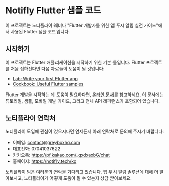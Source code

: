 # Notifly Flutter 샘플 코드

이 프로젝트는 노티플라이 웨비나 "Flutter 개발자를 위한 앱 푸시 알림 실전 가이드"에서 사용된 Flutter 샘플 코드입니다.

## 시작하기

이 프로젝트는 Flutter 애플리케이션을 시작하기 위한 기본 틀입니다. Flutter 프로젝트를 처음 접하신다면 다음 자료들이 도움이 될 것입니다:

- [Lab: Write your first Flutter app](https://docs.flutter.dev/get-started/codelab)
- [Cookbook: Useful Flutter samples](https://docs.flutter.dev/cookbook)

Flutter 개발을 시작하는 데 도움이 필요하다면, [온라인 문서](https://docs.flutter.dev/)를 참고하세요. 이 문서에는 튜토리얼, 샘플, 모바일 개발 가이드, 그리고 전체 API 레퍼런스가 포함되어 있습니다.

## 노티플라이 연락처

노티플라이 도입에 관심이 있으시다면 언제든지 아래 연락처로 문의해 주시기 바랍니다:

- 이메일: contact@greyboxhq.com
- 대표전화: 07041037622
- 카카오톡: https://pf.kakao.com/_qxdxaxbG/chat
- 홈페이지: https://notifly.tech/ko

노티플라이 팀은 여러분의 연락을 기다리고 있습니다. 앱 푸시 알림 솔루션에 대해 더 알아보시고, 노티플라이가 어떻게 도움이 될 수 있는지 상담 받아보세요.
